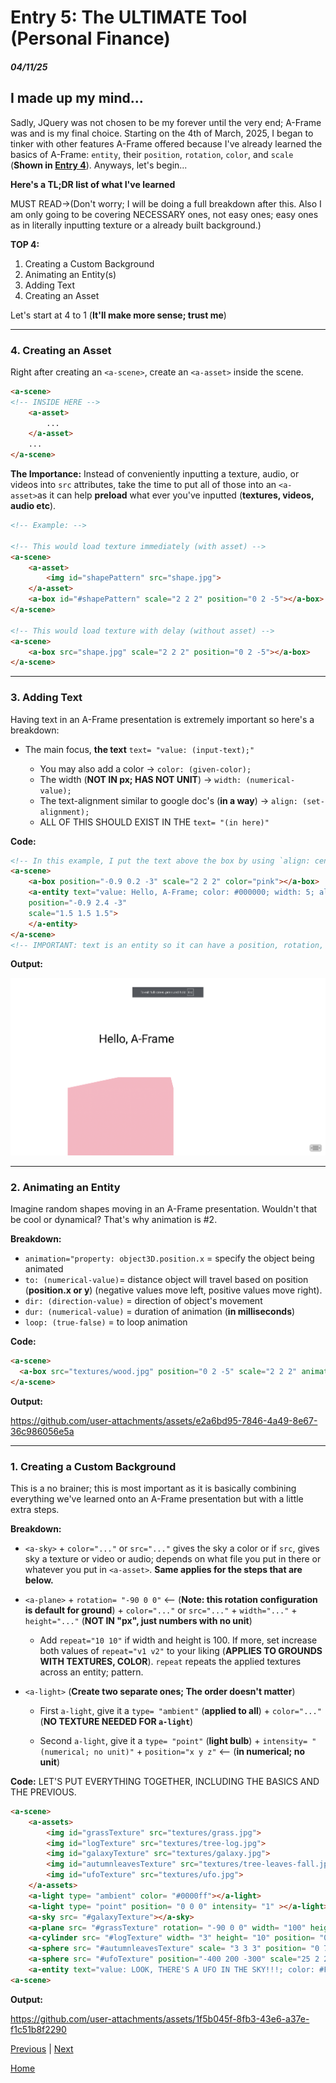 # Entry 5: The ULTIMATE Tool (Personal Finance)
##### 04/11/25

## I made up my mind...

Sadly, JQuery was not chosen to be my forever until the very end; A-Frame was and is my final choice. Starting on the 4th of March, 2025, I began to tinker with other features A-Frame offered because I've already learned the basics of A-Frame: `entity`, their `position`, `rotation`, `color`, and `scale` (**Shown in [Entry 4](entry04.md)**). Anyways, let's begin...

**Here's a TL;DR list of what I've learned**

MUST READ->(Don't worry; I will be doing a full breakdown after this. Also I am only going to be covering NECESSARY ones, not easy ones; easy ones as in literally inputting texture or a already built background.)

**TOP 4:**

1) Creating a Custom Background
2) Animating an Entity(s)
3) Adding Text
4) Creating an Asset

Let's start at 4 to 1 (**It'll make more sense; trust me**)

---

### 4. Creating an Asset
Right after creating an `<a-scene>`, create an `<a-asset>` inside the scene.
``` html
<a-scene>
<!-- INSIDE HERE -->
    <a-asset>
        ...
    </a-asset>
    ...
</a-scene>
```

**The Importance:** Instead of conveniently inputting a texture, audio, or videos into `src` attributes, take the time to put all of those into an `<a-asset>`as it can help **preload** what ever you've inputted (**textures, videos, audio etc**).

``` html
<!-- Example: -->

<!-- This would load texture immediately (with asset) -->
<a-scene>
    <a-asset>
        <img id="shapePattern" src="shape.jpg">
    </a-asset>
    <a-box id="#shapePattern" scale="2 2 2" position="0 2 -5"></a-box>
</a-scene>

<!-- This would load texture with delay (without asset) -->
<a-scene>
    <a-box src="shape.jpg" scale="2 2 2" position="0 2 -5"></a-box>
</a-scene>
```
---
### 3. Adding Text
Having text in an A-Frame presentation is extremely important so here's a breakdown:
* The main focus, **the text** `text= "value: (input-text);"`

    * You may also add a color -> `color: (given-color);`
    * The width (**NOT IN px; HAS NOT UNIT**) -> `width: (numerical-value);`
    * The text-alignment similar to google doc's (**in a way**) -> `align: (set-alignment);`
    * ALL OF THIS SHOULD EXIST IN THE `text= "(in here)"`

**Code:**
``` html
<!-- In this example, I put the text above the box by using `align: center` and setting their x and z position the same while the text has a higher y value (to put it above).-->
<a-scene>
    <a-box position="-0.9 0.2 -3" scale="2 2 2" color="pink"></a-box>
    <a-entity text="value: Hello, A-Frame; color: #000000; width: 5; align: center"
    position="-0.9 2.4 -3"
    scale="1.5 1.5 1.5">
    </a-entity>
</a-scene>
<!-- IMPORTANT: text is an entity so it can have a position, rotation, color, and scale -->
```

**Output:**

![alt text](../tool/image-holder/add-text.png)

---
### 2. Animating an Entity
Imagine random shapes moving in an A-Frame presentation. Wouldn't that be cool or dynamical? That's why animation is #2.

**Breakdown:**
* `animation="property: object3D.position.x` = specify the object being animated
* `to: (numerical-value)`= distance object will travel based on position (**position.x or y**) (negative values move left, positive values move right).
* `dir: (direction-value)` = direction of object's movement
* `dur: (numerical-value)` = duration of animation (**in milliseconds**)
* `loop: (true-false)` = to loop animation

**Code:**

``` html
<a-scene>
  <a-box src="textures/wood.jpg" position="0 2 -5" scale="2 2 2" animation="property: object3D.position.x; to: 10; dir: alternate; dur: 1000; loop: true;"><a-box>
</a-scene>
```

**Output:**

https://github.com/user-attachments/assets/e2a6bd95-7846-4a49-8e67-36c986056e5a

---
### 1. Creating a Custom Background
This is a no brainer; this is most important as it is basically combining everything we've learned onto an A-Frame presentation but with a little extra steps.

**Breakdown:**

* `<a-sky>` + `color="..."` or `src="..."` gives the sky a color or if `src`, gives sky a texture or video or audio; depends on what file you put in there or whatever you put in `<a-asset>`. **Same applies for the steps that are below.**

* `<a-plane>` + `rotation= "-90 0 0"` <-- (**Note: this rotation configuration is default for ground**) + `color="..."` or `src="..."`  + `width="..."` + `height="..."` (**NOT IN "px", just numbers with no unit**)

    * Add `repeat="10 10"` if width and height is 100. If more, set increase both values of `repeat="v1 v2"` to your liking (**APPLIES TO GROUNDS WITH TEXTURES, COLOR**). `repeat` repeats the applied textures across an entity; pattern.

* `<a-light>` (**Create two separate ones; The order doesn't matter**)

    * First `a-light`, give it a `type= "ambient"` (**applied to all**) + `color="..."` (**NO TEXTURE NEEDED FOR `a-light`**)

    * Second `a-light`, give it a `type= "point"` (**light bulb**) + `intensity= "(numerical; no unit)"` + `position="x y z"` <-- (**in numerical; no unit**)

**Code:** LET'S PUT EVERYTHING TOGETHER, INCLUDING THE BASICS AND THE PREVIOUS.

``` html
<a-scene>
    <a-assets>
        <img id="grassTexture" src="textures/grass.jpg">
        <img id="logTexture" src="textures/tree-log.jpg">
        <img id="galaxyTexture" src="textures/galaxy.jpg">
        <img id="autumnleavesTexture" src="textures/tree-leaves-fall.jpg">
        <img id="ufoTexture" src="textures/ufo.jpg">
    </a-assets>
    <a-light type= "ambient" color= "#0000ff"></a-light>
    <a-light type= "point" position= "0 0 0" intensity= "1" ></a-light>
    <a-sky src= "#galaxyTexture"></a-sky>
    <a-plane src= "#grassTexture" rotation= "-90 0 0" width= "100" height= "100" repeat="10 10"></a-plane>
    <a-cylinder src= "#logTexture" width= "3" height= "10" position= "0 2 -8"></a-cylinder>
    <a-sphere src= "#autumnleavesTexture" scale= "3 3 3" position= "0 7 -8"></a-sphere>
    <a-sphere src= "#ufoTexture" position="-400 200 -300" scale="25 2 25" animation="property: object3D.position.x; to: 400; dir: alternate; dur: 5000; loop: true;"></a-sphere>
    <a-entity text="value: LOOK, THERE'S A UFO IN THE SKY!!!; color: #FFFFFF; width: 5; align: center" position="0 2 -5" scale="1.5 1.5 1.5"></a-entity>
<a-scene>
```

**Output:**

https://github.com/user-attachments/assets/1f5b045f-8fb3-43e6-a37e-f1c51b8f2290




[Previous](entry04.md) | [Next](entry06.md)

[Home](../README.md)
